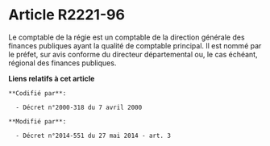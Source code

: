 # Article R2221-96

Le comptable de la régie est un comptable de la direction générale des finances publiques ayant la qualité de comptable
principal. Il est nommé par le préfet, sur avis conforme du directeur départemental ou, le cas échéant, régional des finances
publiques.

**Liens relatifs à cet article**

	**Codifié par**:

	  - Décret n°2000-318 du 7 avril 2000

	**Modifié par**:

	  - Décret n°2014-551 du 27 mai 2014 - art. 3
